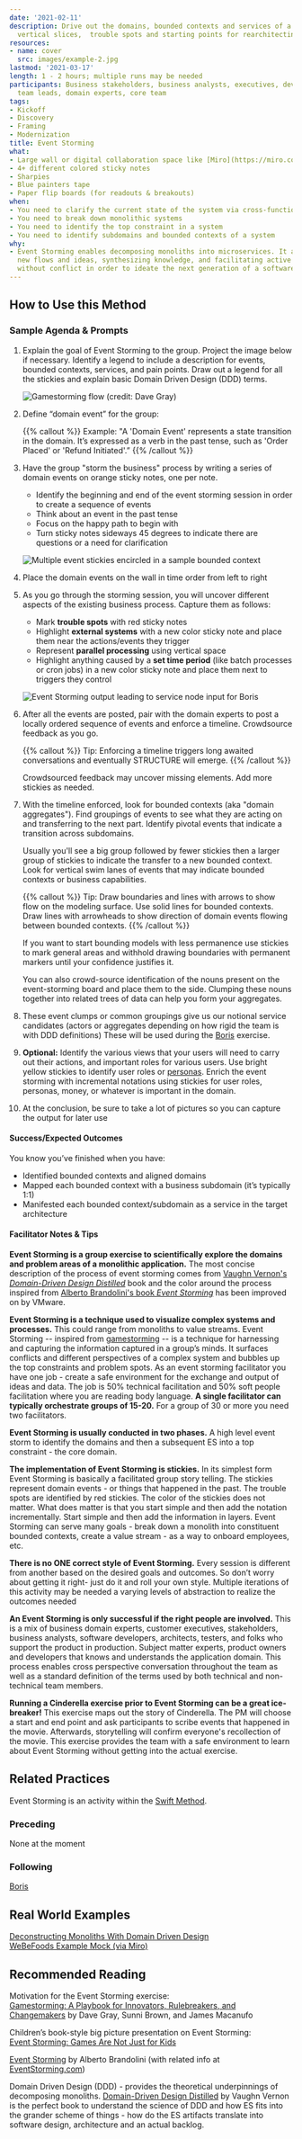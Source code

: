 ```yaml
---
date: '2021-02-11'
description: Drive out the domains, bounded contexts and services of a system to reveal
  vertical slices,  trouble spots and starting points for rearchitecting the system
resources:
- name: cover
  src: images/example-2.jpg
lastmod: '2021-03-17'
length: 1 - 2 hours; multiple runs may be needed
participants: Business stakeholders, business analysts, executives, developers, architects,
  team leads, domain experts, core team
tags:
- Kickoff
- Discovery
- Framing
- Modernization
title: Event Storming
what:
- Large wall or digital collaboration space like [Miro](https://miro.com/)
- 4+ different colored sticky notes
- Sharpies
- Blue painters tape
- Paper flip boards (for readouts & breakouts)
when:
- You need to clarify the current state of the system via cross-functional communication
- You need to break down monolithic systems
- You need to identify the top constraint in a system
- You need to identify subdomains and bounded contexts of a system
why:
- Event Storming enables decomposing monoliths into microservices. It allows for modeling
  new flows and ideas, synthesizing knowledge, and facilitating active group participation
  without conflict in order to ideate the next generation of a software system.
---
```


## How to Use this Method
### Sample Agenda & Prompts
1. Explain the goal of Event Storming to the group. Project the image below if necessary. Identify a legend to include a description for events, bounded contexts, services, and pain points. Draw out a legend for all the stickies and explain basic Domain Driven Design (DDD) terms.

   ![Gamestorming flow (credit: Dave Gray)](images/step-1.png)

1. Define “domain event” for the group:

   {{% callout %}}
   Example: "A 'Domain Event' represents a state transition in the domain. It’s expressed as a verb in the past tense, such as 'Order Placed' or 'Refund Initiated'.”
   {{% /callout %}}

1. Have the group "storm the business" process by writing a series of domain events on orange sticky notes, one per note.
   - Identify the beginning and end of the event storming session in order to create a sequence of events
   - Think about an event in the past tense
   - Focus on the happy path to begin with
   - Turn sticky notes sideways 45 degrees to indicate there are questions or a need for clarification
   
   ![Multiple event stickies encircled in a sample bounded context](images/example-2.jpg)

1. Place the domain events on the wall in time order from left to right

1. As you go through the storming session, you will uncover different aspects of the existing business process. Capture them as follows:

   - Mark **trouble spots** with red sticky notes
   - Highlight **external systems** with a new color sticky note and place them near the actions/events they trigger
   - Represent **parallel processing** using vertical space
   - Highlight anything caused by a **set time period** (like batch processes or cron jobs) in a new color sticky note and place them next to triggers they control
   
   ![Event Storming output leading to service node input for Boris](images/example-1.png)

1. After all the events are posted, pair with the domain experts to post a locally ordered sequence of events and enforce a timeline. Crowdsource feedback as you go.

   {{% callout %}}
   Tip: Enforcing a timeline triggers long awaited conversations and eventually STRUCTURE will emerge.
   {{% /callout %}}

   Crowdsourced feedback may uncover missing elements. Add more stickies as needed.

1. With the timeline enforced, look for bounded contexts (aka "domain aggregates"). Find groupings of events to see what they are acting on and transferring to the next part. Identify pivotal events that indicate a transition across subdomains.

   Usually you'll see a big group followed by fewer stickies then a larger group of stickies to indicate the transfer to a new bounded context. Look for vertical swim lanes of events that may indicate bounded contexts or business capabilities.

   {{% callout %}}
   Tip: Draw boundaries and lines with arrows to show flow on the modeling surface. Use solid lines for bounded contexts. Draw lines with arrowheads to show direction of domain events flowing between bounded contexts.
   {{% /callout %}}

   If you want to start bounding models with less permanence use stickies to mark general areas and withhold drawing boundaries with permanent markers until your confidence justifies it.

   You can also crowd-source identification of the nouns present on the event-storming board and place them to the side. Clumping these nouns together into related trees of data can help you form your aggregates.

1. These event clumps or common groupings give us our notional service candidates (actors or aggregates depending on how rigid the team is with DDD definitions)  These will be used during the [Boris](/practices/boris) exercise.

1. **Optional:** Identify the various views  that your users will need to carry out their actions, and important roles for various users. Use bright yellow stickies to identify user roles or [personas](/practices/personas). Enrich the event storming with incremental notations using stickies for user roles, personas, money, or whatever is important in the domain.

1. At the conclusion, be sure to take a lot of pictures so you can capture the output for later use

#### Success/Expected Outcomes
You know you’ve finished when you have:
- Identified bounded contexts and aligned domains
- Mapped each bounded context with a business subdomain (it’s typically 1:1)
- Manifested each bounded context/subdomain as a service in the target architecture

#### Facilitator Notes & Tips

**Event Storming is a group exercise to scientifically explore the domains and problem areas of a monolithic application.** The most concise description of the process of event storming comes from [Vaughn Vernon's _Domain-Driven Design Distilled_](https://www.oreilly.com/library/view/domain-driven-design-distilled/9780134434964/) book and the color around the process inspired from [Alberto Brandolini's book _Event Storming_](https://www.eventstorming.com/book/) has been improved on by VMware.

**Event Storming is a technique used to visualize complex systems and processes.** This could range from monoliths to value streams. Event Storming -- inspired from [gamestorming](https://gamestorming.com/) -- is a technique for harnessing and capturing the information captured in a group’s minds. It surfaces conflicts and different perspectives of a complex system and bubbles up the top constraints and problem spots. As an event storming facilitator you have one job - create a safe environment for the exchange and output of ideas and data. The job is 50% technical facilitation and 50% soft people facilitation where you are reading body language. **A single facilitator can typically orchestrate groups of 15-20.** For a group of 30 or more you need two facilitators.

**Event Storming is usually conducted in two phases.** A high level event storm to identify the domains and then a subsequent ES into a top constraint - the core domain.

**The implementation of Event Storming is stickies.** In its simplest form Event Storming is basically a facilitated group story telling. The stickies represent domain events -  or things that happened in the past. The trouble spots are identified by red stickies. The color of the stickies does not matter. What does matter is that you start simple and then add the notation incrementally. Start simple and then add the information in layers. Event Storming can serve many goals - break down a monolith into constituent bounded contexts, create a value stream - as a way to onboard employees, etc.

**There is no ONE correct style of Event Storming.** Every session is different from another based on the desired goals and outcomes. So don’t worry about getting it right- just do it and roll your own style. Multiple iterations of this activity may be needed a varying levels of abstraction to realize the outcomes needed

**An Event Storming is only successful if the right people are involved.** This is a mix of business domain experts, customer executives, stakeholders, business analysts, software developers, architects, testers, and folks who support the product in production. Subject matter experts, product owners and developers that knows and understands the application domain. This process enables cross perspective conversation throughout the team as well as a standard definition of the terms used by both technical and non-technical team members.

**Running a Cinderella exercise prior to Event Storming can be a great ice-breaker!** This exercise maps out the story of Cinderella. The PM will choose a start and end point and ask participants to scribe events that happened in the movie. Afterwards, storytelling will confirm everyone's recollection of the movie. This exercise provides the team with a safe environment to learn about Event Storming without getting into the actual exercise.

## Related Practices

Event Storming is an activity within the [Swift Method](/practices/swift-method).

### Preceding

None at the moment

### Following

[Boris](/practices/boris)

## Real World Examples

<a href="https://www.youtube.com/watch?v=by8SdfF56vI" target="_blank">Deconstructing Monoliths With Domain Driven Design</a>  
<a href="https://miro.com/app/board/o9J_kzaSk0E=/" target="_blank">WeBeFoods Example Mock (via Miro)</a>  

## Recommended Reading

Motivation for the Event Storming exercise:  
<a href="https://www.amazon.com/Gamestorming-Playbook-Innovators-Rulebreakers-Changemakers/dp/0596804172" target="_blank">Gamestorming: A Playbook for Innovators, Rulebreakers, and Changemakers</a> by Dave Gray, Sunni Brown, and James Macanufo

Children’s book-style big picture presentation on Event Storming:  
<a href="https://speakerdeck.com/rkelapure/event-storming" target="_blank">Event Storming: Games Are Not Just for Kids</a>

<a href="https://leanpub.com/introducing_eventstorming" target="_blank">Event Storming</a> by Alberto Brandolini (with related info at <a href="https://www.eventstorming.com/" target="_blank">EventStorming.com</a>)

Domain Driven Design (DDD) - provides the theoretical underpinnings of decomposing monoliths. <a href="https://www.amazon.com/Domain-Driven-Design-Distilled-Vaughn-Vernon/dp/0134434420" target="_blank">Domain-Driven Design Distilled</a> by Vaughn Vernon is the perfect book to understand the science of DDD and how ES fits into the grander scheme of things - how do the ES artifacts translate into software design, architecture and an actual backlog.